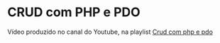 # CRUD com PHP e PDO

Vídeo produzido no canal do Youtube, na playlist <a href="https://youtu.be/VdRiZu3xKQI?si=dupvnxX7odyz2gea">Crud com php e pdo</a>